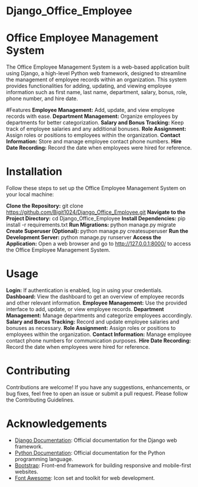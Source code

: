 # Django_Office_Employee

# Office Employee Management System

The Office Employee Management System is a web-based application built using Django, a high-level Python web framework, designed to streamline the management of employee records within an organization. This system provides functionalities for adding, updating, and viewing employee information such as first name, last name, department, salary, bonus, role, phone number, and hire date.

#Features
**Employee Management:** Add, update, and view employee records with ease.
**Department Management:** Organize employees by departments for better categorization.
**Salary and Bonus Tracking:** Keep track of employee salaries and any additional bonuses.
**Role Assignment:** Assign roles or positions to employees within the organization.
**Contact Information:** Store and manage employee contact phone numbers.
**Hire Date Recording:** Record the date when employees were hired for reference.

# Installation

Follow these steps to set up the Office Employee Management System on your local machine:

**Clone the Repository:**
    git clone https://github.com/Bigit1024/Django_Office_Employee.git
**Navigate to the Project Directory:**
    cd Django_Office_Employee
**Install Dependencies:**
    pip install -r requirements.txt
**Run Migrations:**
    python manage.py migrate
**Create Superuser (Optional):**
    python manage.py createsuperuser
**Run the Development Server:**
    python manage.py runserver
**Access the Application:**
    Open a web browser and go to http://127.0.0.1:8000/ to access the Office Employee Management System.

# Usage
  **Login:** If authentication is enabled, log in using your credentials.
  **Dashboard:** View the dashboard to get an overview of employee records and other relevant information.
  **Employee Management:** Use the provided interface to add, update, or view employee records.
  **Department Management:** Manage departments and categorize employees accordingly.
  **Salary and Bonus Tracking:** Record and update employee salaries and bonuses as necessary.
  **Role Assignment:** Assign roles or positions to employees within the organization.
  **Contact Information:** Manage employee contact phone numbers for communication purposes.
  **Hire Date Recording:** Record the date when employees were hired for reference.

# Contributing
  Contributions are welcome! If you have any suggestions, enhancements, or bug fixes, feel free to open an issue or submit a pull request. Please follow the Contributing Guidelines.

# Acknowledgements

- [Django Documentation](https://docs.djangoproject.com/en/stable/): Official documentation for the Django web framework.
- [Python Documentation](https://docs.python.org/3/): Official documentation for the Python programming language.
- [Bootstrap](https://getbootstrap.com/): Front-end framework for building responsive and mobile-first websites.
- [Font Awesome](https://fontawesome.com/): Icon set and toolkit for web development.
